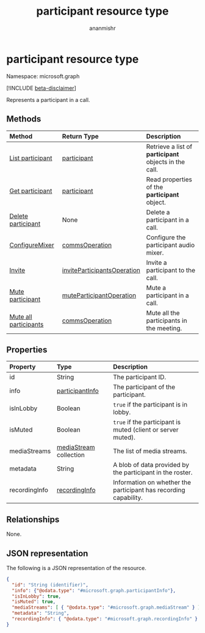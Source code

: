 ﻿---
title: "participant resource type"
description: "The participant type."
author: "ananmishr"
localization_priority: Normal
ms.prod: "cloud-communications"
doc_type: resourcePageType
---

# participant resource type

Namespace: microsoft.graph

[!INCLUDE [beta-disclaimer](../../includes/beta-disclaimer.md)]

Represents a participant in a call.

## Methods

| Method                                                 | Return Type                                                                | Description                                             |
| :----------------------------------------------------- | :------------------------------------------------------------------------- | :------------------------------------------------------ |
| [List participant](../api/participant-get.md)          | [participant](participant.md)                                              | Retrieve a list of **participant** objects in the call. |
| [Get participant](../api/participant-get.md)           | [participant](participant.md)                                              | Read properties of the **participant** object.          |
| [Delete participant](../api/participant-delete.md)     | None                                                                       | Delete a participant in a call.                         |
| [ConfigureMixer](../api/participant-configuremixer.md) | [commsOperation](commsoperation.md)                                        | Configure the participant audio mixer.                  |
| [Invite](../api/participant-invite.md)                 | [inviteParticipantsOperation](../resources/inviteparticipantsoperation.md) | Invite a participant to the call.                       |
| [Mute participant](../api/participant-mute.md)         | [muteParticipantOperation](muteparticipantoperation.md)                    | Mute a participant in a call.                           |
| [Mute all participants](../api/participant-muteall.md) | [commsOperation](commsoperation.md)                                        | Mute all the participants in the meeting.               |

## Properties

| Property      | Type                                     | Description                                                      |
| :------------ | :--------------------------------------- | :--------------------------------------------------------------- |
| id            | String                                   | The participant ID.                                              |
| info          | [participantInfo](participantinfo.md)    | The participant of the participant.                              |
| isInLobby     | Boolean                                  | `true` if the participant is in lobby.                           |
| isMuted       | Boolean                                  | `true` if the participant is muted (client or server muted).     |
| mediaStreams  | [mediaStream](mediastream.md) collection | The list of media streams.                                       |
| metadata      | String                                   | A blob of data provided by the participant in the roster.        |
| recordingInfo | [recordingInfo](recordinginfo.md)        | Information on whether the participant has recording capability. |

## Relationships

None.

## JSON representation

The following is a JSON representation of the resource.

<!-- {
  "blockType": "resource",
  "optionalProperties": [

  ],
  "@odata.type": "microsoft.graph.participant"
}-->

```json
{
  "id": "String (identifier)",
  "info": {"@odata.type": "#microsoft.graph.participantInfo"},
  "isInLobby": true,
  "isMuted": true,
  "mediaStreams": [ { "@odata.type": "#microsoft.graph.mediaStream" } ],
  "metadata": "String",
  "recordingInfo": { "@odata.type": "#microsoft.graph.recordingInfo" }
}
```

<!-- uuid: 8fcb5dbc-d5aa-4681-8e31-b001d5168d79
2015-10-25 14:57:30 UTC -->

<!--
{
  "type": "#page.annotation",
  "description": "participant resource",
  "keywords": "",
  "section": "documentation",
  "tocPath": "",
  "suppressions": []
}
-->
